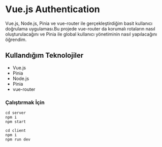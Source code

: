 # Vue.js Authentication
Vue.js, Node.js, Pinia ve vue-router ile gerçekleştirdiğim basit kullanıcı doğrulama uygulaması.Bu projede vue-router da korumalı rotaların nasıl oluşturulacağını ve Pinia ile global kullanıcı yönetiminin nasıl yapılacağını öğrendim.

## Kullandığım Teknolojiler
* Vue.js
* Pinia
* Node.js
* Pinia
* vue-router

### Çalıştırmak İçin
```
cd server
npm i 
npm start

cd client
npm i
npm run dev

```